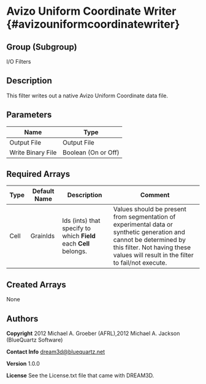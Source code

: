 Avizo Uniform Coordinate Writer {#avizouniformcoordinatewriter}
===========

## Group (Subgroup) ##
I/O Filters

## Description ##

This filter writes out a native Avizo Uniform Coordinate data file.

## Parameters ##

| Name | Type |
|------|------|
| Output File | Output File |
| Write Binary File | Boolean (On or Off) |

## Required Arrays ##

| Type | Default Name | Description | Comment |
|------|--------------|-------------|---------|
| Cell | GrainIds | Ids (ints) that specify to which **Field** each **Cell** belongs. | Values should be present from segmentation of experimental data or synthetic generation and cannot be determined by this filter. Not having these values will result in the filter to fail/not execute. |

## Created Arrays ##
None


## Authors ##

**Copyright** 2012 Michael A. Groeber (AFRL),2012 Michael A. Jackson (BlueQuartz Software)

**Contact Info** dream3d@bluequartz.net

**Version** 1.0.0

**License**  See the License.txt file that came with DREAM3D.




